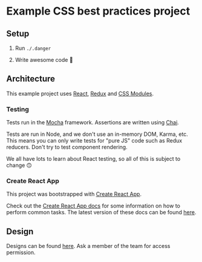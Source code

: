 # Example CSS best practices project

## Setup

1. Run `./.danger`

2. Write awesome code :tada:

## Architecture

This example project uses [React](https://facebook.github.io/react/), [Redux](http://redux.js.org/) and [CSS Modules](https://github.com/css-modules/css-modules).

### Testing

Tests run in the [Mocha](http://mochajs.org/) framework. Assertions are written using [Chai](http://chaijs.com/). 

Tests are run in Node, and we don't use an in-memory DOM, Karma, etc. This means you can only write tests for "pure JS" code such as Redux reducers. Don't try to test component rendering.

We all have lots to learn about React testing, so all of this is subject to change :upside_down_face:

### Create React App

This project was bootstrapped with [Create React App](https://github.com/facebookincubator/create-react-app).

Check out the [Create React App docs](https://github.com/facebookincubator/create-react-app/blob/38a1f27ec1ff5284b31ef0e9d542db9e6a884a4d/packages/react-scripts/template/README.md) for some information on how to perform common tasks. The latest version of these docs can be found [here](https://github.com/facebookincubator/create-react-app/blob/master/packages/react-scripts/template/README.md).

## Design

Designs can be found [here](https://drive.google.com/drive/u/0/folders/0B9SH2iDInI8SLUQwMUtxeVNpWnc). Ask a member of the team for access permission.
